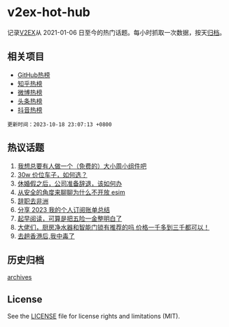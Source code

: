 # v2ex-hot-hub

 记录[V2EX](https://www.v2ex.com/)从 2021-01-06 日至今的热门话题。每小时抓取一次数据，按天[归档](archives)。
 
 ## 相关项目

- [GitHub热榜](https://github.com/lonnyzhang423/github-hot-hub)
- [知乎热榜](https://github.com/lonnyzhang423/zhihu-hot-hub)
- [微博热榜](https://github.com/lonnyzhang423/weibo-hot-hub)
- [头条热榜](https://github.com/lonnyzhang423/toutiao-hot-hub)
- [抖音热榜](https://github.com/lonnyzhang423/douyin-hot-hub)


 `更新时间：2023-10-18 23:07:13 +0800`

## 热议话题

1. [我想总要有人做一个（免费的）大小周小组件吧](https://www.v2ex.com/t/982992)
1. [30w 价位车子，如何选？](https://www.v2ex.com/t/983038)
1. [休婚假之后，公司准备辞退，该如何办](https://www.v2ex.com/t/982998)
1. [从安全的角度来聊聊为什么不开放 esim](https://www.v2ex.com/t/982954)
1. [辞职去非洲](https://www.v2ex.com/t/982968)
1. [分享 2023 我的个人订阅账单总结](https://www.v2ex.com/t/982981)
1. [起早阅读，可算是把五险一金整明白了](https://www.v2ex.com/t/982993)
1. [大佬们，厨房净水器和智能门锁有推荐的吗 价格一千多到三千都可以！](https://www.v2ex.com/t/982974)
1. [去趟香港后,我中毒了](https://www.v2ex.com/t/983214)

## 历史归档

[archives](archives)

## License

See the [LICENSE](LICENSE) file for license rights and limitations (MIT).

